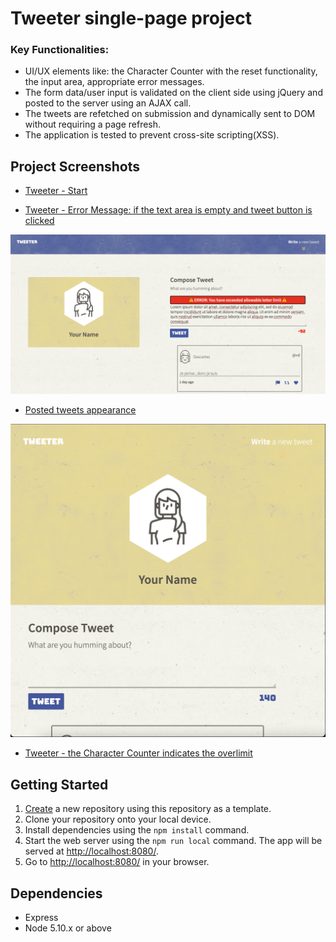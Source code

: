# Tweeter single-page project

### Key Functionalities:
- UI/UX elements like: the Character Counter with the reset functionality, the input area, appropriate error messages. 
- The form data/user input is validated on the client side using jQuery and posted to the server using an AJAX call.
- The tweets are refetched on submission and dynamically sent to DOM without requiring a page refresh.
- The application is tested to prevent cross-site scripting(XSS).


##  Project Screenshots

* [Tweeter - Start](https://github.com/EvilDoll69/tweeter/blob/master/screenshots/Start%20tweeting.png)

* [Tweeter - Error Message: if the text area is empty and tweet button is clicked](https://github.com/EvilDoll69/tweeter/blob/master/screenshots/Empty%20tweet%20Error%20message.png)

![Tweeter - Error message: character overlimit](https://github.com/EvilDoll69/tweeter/blob/master/screenshots/Exceeded%20Limit%20Error%20message.png)

* [Posted tweets appearance](https://github.com/EvilDoll69/tweeter/blob/master/screenshots/Tweets%20appearance.png)

![Tweeter - Small device appearance](https://github.com/EvilDoll69/tweeter/blob/master/screenshots/Small%20device%20appearance.png)

* [Tweeter - the Character Counter indicates the overlimit](https://github.com/EvilDoll69/tweeter/blob/master/screenshots/the%20Character%20Counter%20indicates%20overlimit.png)


## Getting Started

1. [Create](https://docs.github.com/en/repositories/creating-and-managing-repositories/creating-a-repository-from-a-template) a new repository using this repository as a template.
2. Clone your repository onto your local device.
3. Install dependencies using the `npm install` command.
3. Start the web server using the `npm run local` command. The app will be served at <http://localhost:8080/>.
4. Go to <http://localhost:8080/> in your browser.

## Dependencies

- Express
- Node 5.10.x or above
